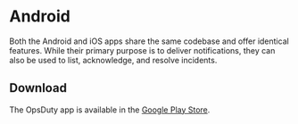 # Android

Both the Android and iOS apps share the same codebase and offer identical
features. While their primary purpose is to deliver notifications, they can also
be used to list, acknowledge, and resolve incidents.

## Download

The OpsDuty app is available in the
[Google Play Store](https://play.google.com/store/apps/details?id=com.opsduty).
